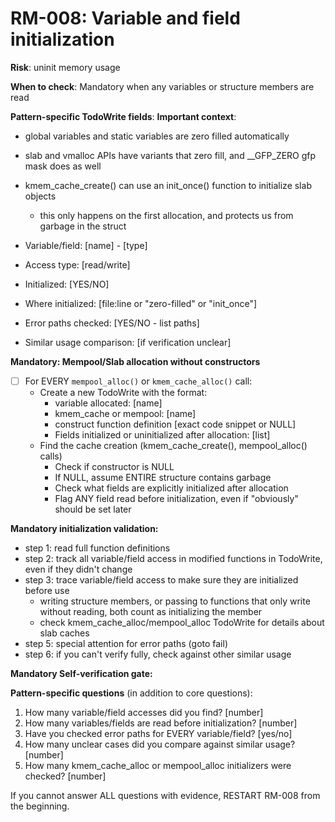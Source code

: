 # RM-008: Variable and field initialization

**Risk**: uninit memory usage

**When to check**: Mandatory when any variables or structure members are read

**Pattern-specific TodoWrite fields**:
**Important context**:
- global variables and static variables are zero filled automatically
- slab and vmalloc APIs have variants that zero fill, and __GFP_ZERO gfp mask does as well
- kmem_cache_create() can use an init_once() function to initialize slab objects
  - this only happens on the first allocation, and protects us from garbage in the struct


- Variable/field: [name] - [type]
- Access type: [read/write]
- Initialized: [YES/NO]
- Where initialized: [file:line or "zero-filled" or "init_once"]
- Error paths checked: [YES/NO - list paths]
- Similar usage comparison: [if verification unclear]

**Mandatory: Mempool/Slab allocation without constructors**
- [ ] For EVERY `mempool_alloc()` or `kmem_cache_alloc()` call:
  - Create a new TodoWrite with the format:
    - variable allocated: [name]
    - kmem_cache or mempool: [name]
    - construct function definition [exact code snippet or NULL]
    - Fields initialized or uninitialized after allocation: [list]
  - Find the cache creation (kmem_cache_create(), mempool_alloc() calls)
    - Check if constructor is NULL
    - If NULL, assume ENTIRE structure contains garbage
    - Check what fields are explicitly initialized after allocation
    - Flag ANY field read before initialization, even if "obviously" should be set later

**Mandatory initialization validation:**
- step 1: read full function definitions
- step 2: track all variable/field access in modified functions in TodoWrite, even if they didn't change
- step 3: trace variable/field access to make sure they are initialized before use
  - writing structure members, or passing to functions that only write without reading, both count as initializing the member
  - check kmem_cache_alloc/mempool_alloc TodoWrite for details about slab caches
- step 5: special attention for error paths (goto fail)
- step 6: if you can't verify fully, check against other similar usage

**Mandatory Self-verification gate:**

**Pattern-specific questions** (in addition to core questions):
  1. How many variable/field accesses did you find? [number]
  2. How many variables/fields are read before initialization? [number]
  3. Have you checked error paths for EVERY variable/field? [yes/no]
  4. How many unclear cases did you compare against similar usage? [number]
  5. How many kmem_cache_alloc or mempool_alloc initializers were checked? [number]

If you cannot answer ALL questions with evidence, RESTART RM-008 from the beginning.

